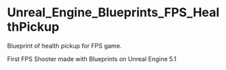 # Unreal_Engine_Blueprints_FPS_HealthPickup
Blueprint of health pickup for FPS game.

First FPS Shooter made with Blueprints on Unreal Engine 5.1
